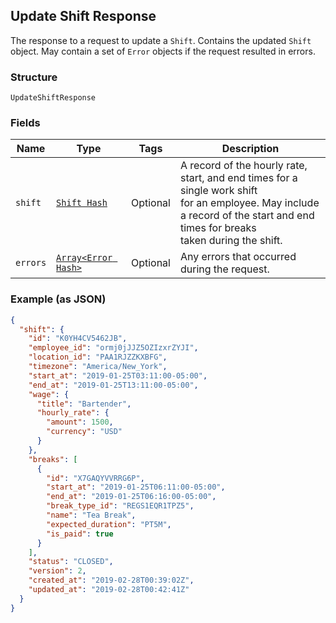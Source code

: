 ## Update Shift Response

The response to a request to update a `Shift`. Contains
the updated `Shift` object. May contain a set of `Error` objects if
the request resulted in errors.

### Structure

`UpdateShiftResponse`

### Fields

| Name | Type | Tags | Description |
|  --- | --- | --- | --- |
| `shift` | [`Shift Hash`](/doc/models/shift.md) | Optional | A record of the hourly rate, start, and end times for a single work shift <br>for an employee. May include a record of the start and end times for breaks <br>taken during the shift. |
| `errors` | [`Array<Error Hash>`](/doc/models/error.md) | Optional | Any errors that occurred during the request. |

### Example (as JSON)

```json
{
  "shift": {
    "id": "K0YH4CV5462JB",
    "employee_id": "ormj0jJJZ5OZIzxrZYJI",
    "location_id": "PAA1RJZZKXBFG",
    "timezone": "America/New_York",
    "start_at": "2019-01-25T03:11:00-05:00",
    "end_at": "2019-01-25T13:11:00-05:00",
    "wage": {
      "title": "Bartender",
      "hourly_rate": {
        "amount": 1500,
        "currency": "USD"
      }
    },
    "breaks": [
      {
        "id": "X7GAQYVVRRG6P",
        "start_at": "2019-01-25T06:11:00-05:00",
        "end_at": "2019-01-25T06:16:00-05:00",
        "break_type_id": "REGS1EQR1TPZ5",
        "name": "Tea Break",
        "expected_duration": "PT5M",
        "is_paid": true
      }
    ],
    "status": "CLOSED",
    "version": 2,
    "created_at": "2019-02-28T00:39:02Z",
    "updated_at": "2019-02-28T00:42:41Z"
  }
}
```

